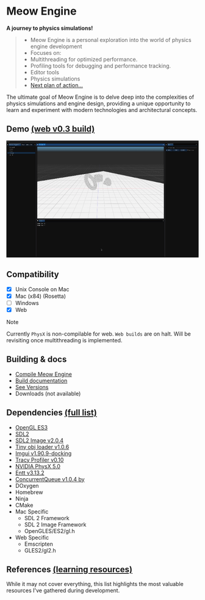 # Meow Engine
<b>A journey to physics simulations!</b>

> - Meow Engine is a personal exploration into the world of physics engine development
> - Focuses on:
>  - Multithreading for optimized performance.
>  - Profiling tools for debugging and performance tracking.
>  - Editor tools
>  - Physics simulations
>  - [Next plan of action...](markdowns/plan_of_action.md)

The ultimate goal of Meow Engine is to delve deep into the 
complexities of physics simulations and engine design,
providing a unique opportunity to learn and experiment 
with modern technologies and architectural concepts.

## Demo [(web v0.3 build)](http://wulcat.com/physicat/index.html)
<img src="screenshots/engine_v3.gif" width="700">

## Compatibility 
- [x] Unix Console on Mac
- [x] Mac (x84) (Rosetta)
- [ ] Windows
- [x] Web

> [!NOTE]
> Currently `PhysX` is non-compilable for web. `Web builds` are on halt.
> Will be revisiting once multithreading is implemented.

## Building & docs 
- [Compile Meow Engine](markdowns/how_to_build.md)
- [Build documentation](markdowns/how_to_build.md)
- [See Versions](markdowns/versions.md)
- Downloads (not available)

## Dependencies [(full list)](markdowns/dependencies.md)
- [OpenGL ES3](https://www.opengl.org)
- [SDL2](https://www.libsdl.org/release)
-  [SDL2 Image v2.0.4](https://www.libsdl.org/projects/SDL_image)
- [Tiny obj loader v1.0.6](https://github.com/tinyobjloader/tinyobjloader)
- [Imgui v1.90.9-docking](https://github.com/ocornut/imgui)
- [Tracy Profiler v0.10](https://github.com/wolfpld/tracy)
- [NVIDIA PhysX 5.0](https://github.com/NVIDIA-Omniverse/PhysX)
- [Entt v3.13.2](https://github.com/skypjack/entt)
- [ConcurrentQueue v1.0.4 by ](https://github.com/cameron314/concurrentqueue)
- DOxygen
- Homebrew
- Ninja
- CMake
- Mac Specific
  - SDL 2 Framework
  - SDL 2 Image Framework
  - OpenGLES/ES2/gl.h
- Web Specific
  - Emscripten
  - GLES2/gl2.h

## References [(learning resources)](markdowns/references.md)
While it may not cover everything, this list highlights the most valuable 
resources I've gathered during development.